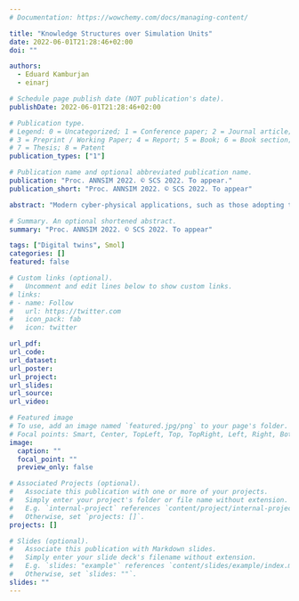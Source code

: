 ```yaml
---
# Documentation: https://wowchemy.com/docs/managing-content/

title: "Knowledge Structures over Simulation Units"
date: 2022-06-01T21:28:46+02:00
doi: ""

authors:
  - Eduard Kamburjan
  - einarj

# Schedule page publish date (NOT publication's date).
publishDate: 2022-06-01T21:28:46+02:00

# Publication type.
# Legend: 0 = Uncategorized; 1 = Conference paper; 2 = Journal article;
# 3 = Preprint / Working Paper; 4 = Report; 5 = Book; 6 = Book section;
# 7 = Thesis; 8 = Patent
publication_types: ["1"]

# Publication name and optional abbreviated publication name.
publication: "Proc. ANNSIM 2022. © SCS 2022. To appear."
publication_short: "Proc. ANNSIM 2022. © SCS 2022. To appear"

abstract: "Modern cyber-physical applications, such as those adopting the Digital Twin paradigm, typically connect simulators with data-rich components and domain knowledge, both often formalized as knowledge graphs. Engineering such applications poses challenges to developers. This paper presents a language-based integration of knowledge graphs and simulators for object-oriented languages. We use Functional Mock-Up Objects (FMOs) as a programming layer to encapsulate simulators compliant with the FMI standard into OO structures and integrate FMOs into the class and type systems. We show how FMOs can be integrated into knowledge graphs by means of semantical lifting, and used to ensure structural properties of cyber-physical applications. We provide a prototype implementation of the proposed integration and discuss how it can be realized in other languages. Finally, the use of FMOs in practice is illustrated by two case studies."

# Summary. An optional shortened abstract.
summary: "Proc. ANNSIM 2022. © SCS 2022. To appear"

tags: ["Digital twins", Smol]
categories: []
featured: false

# Custom links (optional).
#   Uncomment and edit lines below to show custom links.
# links:
# - name: Follow
#   url: https://twitter.com
#   icon_pack: fab
#   icon: twitter

url_pdf:
url_code:
url_dataset:
url_poster:
url_project:
url_slides:
url_source:
url_video:

# Featured image
# To use, add an image named `featured.jpg/png` to your page's folder. 
# Focal points: Smart, Center, TopLeft, Top, TopRight, Left, Right, BottomLeft, Bottom, BottomRight.
image:
  caption: ""
  focal_point: ""
  preview_only: false

# Associated Projects (optional).
#   Associate this publication with one or more of your projects.
#   Simply enter your project's folder or file name without extension.
#   E.g. `internal-project` references `content/project/internal-project/index.md`.
#   Otherwise, set `projects: []`.
projects: []

# Slides (optional).
#   Associate this publication with Markdown slides.
#   Simply enter your slide deck's filename without extension.
#   E.g. `slides: "example"` references `content/slides/example/index.md`.
#   Otherwise, set `slides: ""`.
slides: ""
---
```

